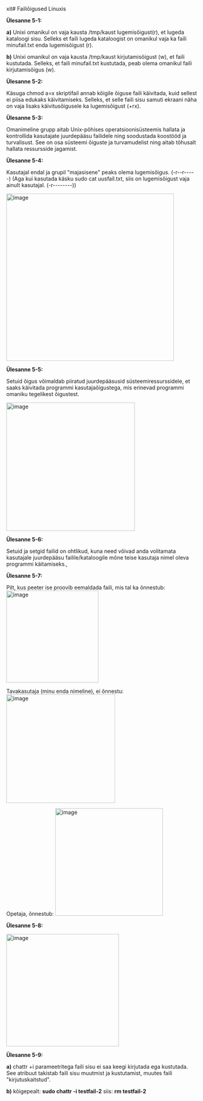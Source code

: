 xit# Failiõigused Linuxis

**Ülesanne 5-1:** 

**a)**  Unixi omanikul on vaja kausta /tmp/kaust lugemisõigust(r), et lugeda kataloogi sisu. 
     Selleks et faili lugeda kataloogist on omanikul vaja ka faili minufail.txt enda lugemisõigust (r).

**b)**   Unixi omanikul on vaja kausta /tmp/kaust kirjutamisõigust (w), et faili kustutada.
     Selleks, et faili minufail.txt kustutada, peab olema omanikul faili kirjutamisõigus (w).


**Ülesanne 5-2:** 

Käsuga chmod a=x skriptifail annab kõigile õiguse faili käivitada, kuid sellest ei piisa edukaks käivitamiseks. Selleks, et selle faili sisu samuti ekraani näha on vaja lisaks käivitusõigusele ka lugemisõigust (+rx).


**Ülesanne 5-3:** 

Omanimeline grupp aitab Unix-põhises operatsioonisüsteemis hallata ja kontrollida kasutajate juurdepääsu failidele ning soodustada koostööd ja turvalisust. See on osa süsteemi õiguste ja turvamudelist ning aitab tõhusalt hallata ressursside jagamist.


**Ülesanne 5-4:**

Kasutajal endal ja grupil "majasisene" peaks olema lugemisõigus. (-r--r-----)
(Aga kui kasutada käsku sudo cat uusfail.txt, siis on lugemisõigust vaja ainult kasutajal. (-r--------))

<img width="442" alt="image" src="https://github.com/riikaseeba/opsys2023/assets/144622934/2c44a37f-8ade-459c-95e9-fe851329bbfa">


**Ülesanne 5-5:**

Setuid õigus võimaldab piiratud juurdepääsusid süsteemiressurssidele, et saaks käivitada programmi kasutajaõigustega, mis erinevad programmi omaniku tegelikest õigustest.

<img width="339" alt="image" src="https://github.com/riikaseeba/opsys2023/assets/144622934/34925ad2-0beb-4e5c-8271-ea3064dd1372">


**Ülesanne 5-6:** 

Setuid ja setgid failid on ohtlikud, kuna need võivad anda volitamata kasutajale juurdepääsu failile/kataloogile mõne teise kasutaja nimel oleva programmi käitamiseks.,


**Ülesanne 5-7:**

Pilt, kus peeter ise proovib eemaldada faili, mis tal ka õnnestub:
<img width="243" alt="image" src="https://github.com/riikaseeba/opsys2023/assets/144622934/77397ddd-9d33-4628-9626-52e848b3e7f9">

Tavakasutaja (minu enda nimeline), ei õnnestu:
<img width="287" alt="image" src="https://github.com/riikaseeba/opsys2023/assets/144622934/9d8d65f8-0e09-429d-8d22-1e3db6d877de">


Opetaja, õnnestub:
<img width="284" alt="image" src="https://github.com/riikaseeba/opsys2023/assets/144622934/9d3833ae-b6db-4a38-86d8-9a5aae03c6b5">


**Ülesanne 5-8:**

<img width="297" alt="image" src="https://github.com/riikaseeba/opsys2023/assets/144622934/41fd7fe4-abeb-4d82-a622-d8080f77a904">


**Ülesanne 5-9:**

**a)** chattr +i parameetritega faili sisu ei saa keegi kirjutada ega kustutada. See atribuut takistab faili sisu muutmist ja kustutamist, muutes faili "kirjutuskaitstud".

**b)** kõigepealt: **sudo chattr -i testfail-2**
siis: **rm testfail-2**
